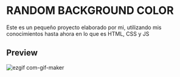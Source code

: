 # RANDOM BACKGROUND COLOR
Este es un pequeño proyecto elaborado por mi, utilizando mis conocimientos hasta ahora en lo que es HTML, CSS y JS

## Preview
![ezgif com-gif-maker](https://user-images.githubusercontent.com/66450785/161399078-99036c21-7dc9-49ee-8714-4282bde15fb7.gif)
